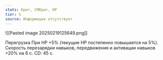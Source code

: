 ```yaml
---
stats: Крит, СМКрит, HP
tier: S
source: Информация отсутствует
---
```

![[Pasted image 20250219125649.png]]

Перегрузка
При HP +5% (текущие HP постепенно повышается на 5%). Скорость перезарядки навыков, передвижения и активации навыков +20% на 6 с. CD: 45 с.
